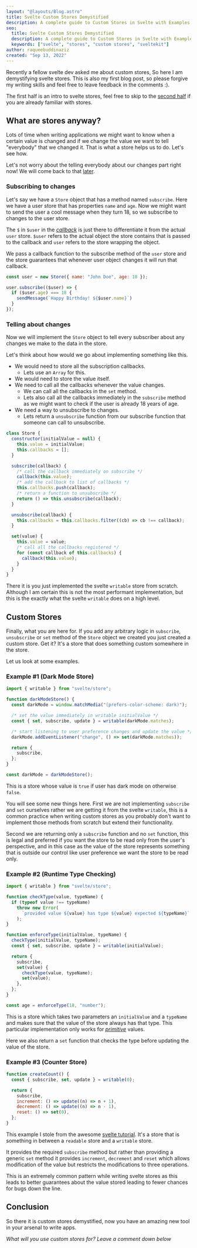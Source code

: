 ```yaml
---
layout: "@layouts/Blog.astro"
title: Svelte Custom Stores Demystified
description: A complete guide to Custom Stores in Svelte with Examples
seo:
  title: Svelte Custom Stores Demystified
  description: A complete guide to Custom Stores in Svelte with Examples
  keywords: ["svelte", "stores", "custom stores", "sveltekit"]
author: raqueebuddinaziz
created: "Sep 13, 2022"
---
```


Recently a fellow svelte dev asked me about custom stores, So here I am demystifying svelte stores. This is also my first blog post, so please forgive my writing skills and feel free to leave feedback in the comments :).

The first half is an intro to svelte stores, feel free to skip to the [second half](#custom-stores) if you are already familiar with stores.

## What are stores anyway?

Lots of time when writing applications we might want to know when a certain value is changed and if we change the value we want to tell "everybody" that we changed it.
That is what a store helps us to do. Let's see how.

Let's not worry about the telling everybody about our changes part right now! We will come back to that [later](#telling-about-changes).

### Subscribing to changes

Let's say we have a `Store` object that has a method named `subscribe`. Here we have a user store that has properties `name` and `age`.
Now we might want to send the user a cool message when they turn 18, so we subscribe to changes to the user store.

The `$` in `$user` in the
<dfn>[callback](https://developer.mozilla.org/en-US/docs/Glossary/Callback_function)</dfn>
is just there to differentiate it from the actual `user` store.
`$user` refers to the actual object the store contains that is passed to the callback and `user` refers to the store wrapping the object.

We pass a callback function to the subscribe method of the `user` store and the store guarantees that whenever user object changes it will run that callback.

```javascript
const user = new Store({ name: "John Doe", age: 18 });

user.subscribe(($user) => {
  if ($user.age) === 18 {
    sendMessage(`Happy Birthday! ${$user.name}`)
  }
});
```

### Telling about changes

Now we will implement the `Store` object to tell every subscriber about any changes we make to the data in the store.

Let's think about how would we go about implementing something like this.

- We would need to store all the subscription callbacks.
  - Lets use an `Array` for this.
- We would need to store the value itself.
- We need to call all the callbacks whenever the value changes.
  - We can call all the callbacks in the `set` method.
  - Lets also call all the callbacks immediately in the `subscribe` method as we might want to check if the user is already 18 years of age.
- We need a way to unsubscribe to changes.
  - Lets return a `unsubscribe` function from our subscribe function that someone can call to unsubscribe.

```javascript
class Store {
  constructor(initialValue = null) {
    this.value = initialValue;
    this.callbacks = [];
  }

  subscribe(callback) {
    /* call the callback immediately on subscribe */
    callback(this.value);
    /* add the callback to list of callbacks */
    this.callbacks.push(callback);
    /* return a function to unsubscribe */
    return () => this.unsubscribe(callback);
  }

  unsubscribe(callback) {
    this.callbacks = this.callbacks.filter((cb) => cb !== callback);
  }

  set(value) {
    this.value = value;
    /* call all the callbacks registered */
    for (const callback of this.callbacks) {
      callback(this.value);
    }
  }
}
```

There it is you just implemented the svelte `writable` store from scratch.
Although I am certain this is not the most performant implementation, but this is the exactly what the svelte `writable` does on a high level.

## Custom Stores

Finally, what you are here for.
If you add any arbitrary logic in `subscribe`, `unsubscribe` or `set` method of the `Store` object we created you just created a custom store.
Get it? It's a store that does something custom somewhere in the store.

Let us look at some examples.

### Example #1 (Dark Mode Store)

```javascript
import { writable } from "svelte/store";

function darkModeStore() {
  const darkMode = window.matchMedia("(prefers-color-scheme: dark)");

  /* set the value immediately in writable initialValue */
  const { set, subscribe, update } = writable(darkMode.matches);

  /* start listening to user preference changes and update the value */
  darkMode.addEventListener("change", () => set(darkMode.matches));

  return {
    subscribe,
  };
}

const darkMode = darkModeStore();
```

This is a store whose value is `true` if user has dark mode on otherwise `false`.

You will see some new things here.
First we are not implementing `subscribe` and `set` ourselves rather we are getting it from the svelte `writable`, this is a common practice when writing custom stores as you probably don't want to implement those methods from scratch but extend their functionality.

Second we are returning only a `subscribe` function and no `set` function, this is legal and preferred if you want the store to be read only from the user's perspective, and in this case as the value of the store represents something that is outside our control like user preference we want the store to be read only.

### Example #2 (Runtime Type Checking)

```javascript
import { writable } from "svelte/store";

function checkType(value, typeName) {
  if (typeof value !== typeName)
    throw new Error(
      `provided value ${value} has type ${value} expected ${typeName}`
    );
}

function enforceType(initialValue, typeName) {
  checkType(initialValue, typeName);
  const { set, subscribe, update } = writable(initialValue);

  return {
    subscribe,
    set(value) {
      checkType(value, typeName);
      set(value);
    },
  };
}

const age = enforceType(18, "number");
```

This is a store which takes two parameters an `initialValue` and a `typeName` and makes sure that the value of the store always has that type.
This particular implementation only works for
<dfn>[primitive](https://developer.mozilla.org/en-US/docs/Glossary/Primitive)</dfn> values.

Here we also return a `set` function that checks the type before updating the value of the store.

### Example #3 (Counter Store)

```javascript
function createCount() {
  const { subscribe, set, update } = writable(0);

  return {
    subscribe,
    increment: () => update((n) => n + 1),
    decrement: () => update((n) => n - 1),
    reset: () => set(0),
  };
}
```

This example I stole from the awesome [svelte tutorial](https://svelte.dev/tutorial/custom-stores).
It's a store that is something in between a `readable` store and a `writable` store.

It provides the required `subscribe` method but rather than providing a generic `set` method it provides `increment`, `decrement` and `reset` which allows modification of the value but restricts the modifications to three operations.

This is an extremely common pattern while writing svelte stores as this leads to better guarantees about the value stored leading to fewer chances for bugs down the line.

## Conclusion

So there it is custom stores demystified, now you have an amazing new tool in your arsenal to write apps.

_What will you use custom stores for? Leave a comment down below_
